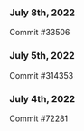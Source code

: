 ### July 8th, 2022

Commit #33506

### July 5th, 2022

Commit #314353


### July 4th, 2022

Commit #72281
